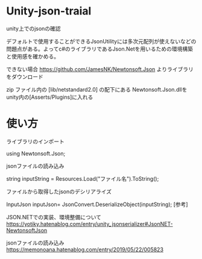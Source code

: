 # Unity-json-traial
unity上でのjsonの確認

デフォルトで使用することができるJsonUtilityには多次元配列が使えないなどの問題点がある。よってc#のライブラリであるJson.Netを用いるための環境構築と使用感を確かめる。


できない場合
https://github.com/JamesNK/Newtonsoft.Json
よりライブラリをダウンロード

zip ファイル内の [lib/netstandard2.0] の配下にある Newtonsoft.Json.dllをunity内の[Asserts/Plugins]に入れる


# 使い方
ライブラリのインポート


using Newtonsoft.Json; 

jsonファイルの読み込み


string inputString = Resources.Load<TextAsset>("ファイル名").ToString();
  
  
ファイルから取得したjsonのデシリアライズ
  
  
InputJson inputJson=  JsonConvert.DeserializeObject<InputJson>(inputString);
[参考]

JSON.NETでの実装、環境整備について
https://yotiky.hatenablog.com/entry/unity_jsonserializer#JsonNET-NewtonsoftJson

jsonファイルの読み込み
https://memonoana.hatenablog.com/entry/2019/05/22/005823
